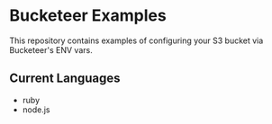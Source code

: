 # Bucketeer Examples

This repository contains examples of configuring
your S3 bucket via Bucketeer's ENV vars.

## Current Languages

- ruby
- node.js
